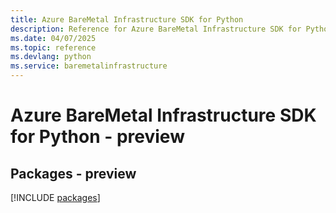 ```yaml
---
title: Azure BareMetal Infrastructure SDK for Python
description: Reference for Azure BareMetal Infrastructure SDK for Python
ms.date: 04/07/2025
ms.topic: reference
ms.devlang: python
ms.service: baremetalinfrastructure
---
```

# Azure BareMetal Infrastructure SDK for Python - preview
## Packages - preview
[!INCLUDE [packages](baremetal-infrastructure-index.md)]